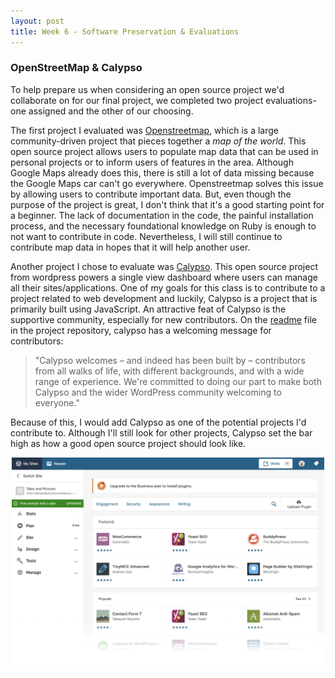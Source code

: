 ```yaml
---
layout: post
title: Week 6 - Software Preservation & Evaluations
---
```


### OpenStreetMap & Calypso
To help prepare us when considering an open source project we'd collaborate on for our final project, we completed two project evaluations-one assigned and the other of our choosing. 

The first project I evaluated was [Openstreetmap](https://www.openstreetmap.org/), which is a large community-driven project that pieces together a *map of the world*. This open source project allows users to populate map data that can be used in personal projects or to inform users of features in the area. Although Google Maps already does this, there is still a lot of data missing because the Google Maps car can't go everywhere. Openstreetmap solves this issue by allowing users to contribute important data. But, even though the purpose of the project is great, I don't think that it's a good starting point for a beginner. The lack of documentation in the code, the painful installation process, and the necessary foundational knowledge on Ruby is enough to not want to contribute in code. Nevertheless, I will still continue to contribute map data in hopes that it will help another user. 

Another project I chose to evaluate was [Calypso](https://developer.wordpress.com/calypso/). This open source project from wordpress powers a single view dashboard where users can manage all their sites/applications. One of my goals for this class is to contribute to a project related to web development and luckily, Calypso is a project that is primarily built using JavaScript. An attractive feat of Calypso is the supportive community, especially for new contributors. On the [readme](https://github.com/Automattic/wp-calypso/blob/master/README.md) file in the project repository, calypso has a welcoming message for contributors: 
> "Calypso welcomes – and indeed has been built by – contributors from all walks of life, with different backgrounds, and with a wide range of experience. We're committed to doing our part to make both Calypso and the wider WordPress community welcoming to everyone."

Because of this, I would add Calypso as one of the potential projects I'd contribute to. Although I'll still look for other projects, Calypso set the bar high as how a good open source project should look like. 

<p align = "center"><img src = "../images/calypso.png" width = "500"></p>
